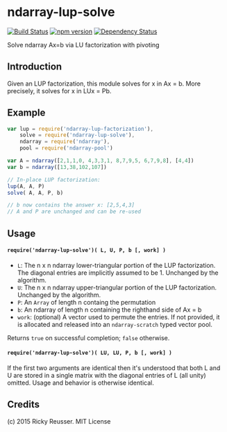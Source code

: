 # ndarray-lup-solve

[![Build Status](https://travis-ci.org/scijs/ndarray-lup-solve.svg?branch=master)](https://travis-ci.org/scijs/ndarray-lup-solve) [![npm version](https://badge.fury.io/js/ndarray-lup-solve.svg)](http://badge.fury.io/js/ndarray-lup-solve)  [![Dependency Status](https://david-dm.org/scijs/ndarray-lup-solve.svg)](https://david-dm.org/scijs/ndarray-lup-solve)

Solve ndarray Ax=b via LU factorization with pivoting

## Introduction

Given an LUP factorization, this module solves for x in Ax = b. More precisely, it solves for x in LUx = Pb.

## Example

```javascript
var lup = require('ndarray-lup-factorization'),
    solve = require('ndarray-lup-solve'),
    ndarray = require('ndarray'),
    pool = require('ndarray-pool')

var A = ndarray([2,1,1,0, 4,3,3,1, 8,7,9,5, 6,7,9,8], [4,4])
var b = ndarray([13,38,102,107])

// In-place LUP factorization:
lup(A, A, P)
solve( A, A, P, b)

// b now contains the answer x: [2,5,4,3]
// A and P are unchanged and can be re-used
```

## Usage

#### `require('ndarray-lup-solve')( L, U, P, b [, work] )`

- `L`: The n x n ndarray lower-triangular portion of the LUP factorization. The diagonal entries are implicitly assumed to be 1. Unchanged by the algorithm.
- `U`: The n x n ndarray upper-triangular portion of the LUP factorization. Unchanged by the algorithm.
- `P`: An `Array` of length n containg the permutation
- `b`: An ndarray of length n containing the righthand side of Ax = b
- `work`: (optional) A vector used to permute the entries. If not provided, it is allocated and released into an `ndarray-scratch` typed vector pool.

Returns `true` on successful completion; `false` otherwise.

#### `require('ndarray-lup-solve')( LU, LU, P, b [, work] )`

If the first two arguments are identical then it's understood that both L and U are stored in a single matrix with the diagonal entries of L (all unity) omitted. Usage and behavior is otherwise identical.


## Credits
(c) 2015 Ricky Reusser. MIT License
